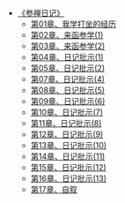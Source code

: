- [《参禅日记》](打坐禅定/《参禅日记》/《参禅日记》.md)
  - [第01章、我学打坐的经历](打坐禅定/《参禅日记》/第01章、我学打坐的经历.md)
  - [第02章、来函参学(1)](打坐禅定/《参禅日记》/第02章、来函参学(1).md)
  - [第03章、来函参学(2)](打坐禅定/《参禅日记》/第03章、来函参学(2).md)
  - [第04章、日记批示(1)](打坐禅定/《参禅日记》/第04章、日记批示(1).md)
  - [第05章、日记批示(2)](打坐禅定/《参禅日记》/第05章、日记批示(2).md)
  - [第07章、日记批示(4)](打坐禅定/《参禅日记》/第07章、日记批示(4).md)
  - [第08章、日记批示(5)](打坐禅定/《参禅日记》/第08章、日记批示(5).md)
  - [第09章、日记批示(6)](打坐禅定/《参禅日记》/第09章、日记批示(6).md)
  - [第10章、日记批示(7)](打坐禅定/《参禅日记》/第10章、日记批示(7).md)
  - [第11章、日记批示(8)](打坐禅定/《参禅日记》/第11章、日记批示(8).md)
  - [第12章、日记批示(9)](打坐禅定/《参禅日记》/第12章、日记批示(9).md)
  - [第13章、日记批示(10)](打坐禅定/《参禅日记》/第13章、日记批示(10).md)
  - [第14章、日记批示(11)](打坐禅定/《参禅日记》/第14章、日记批示(11).md)
  - [第15章、日记批示(12)](打坐禅定/《参禅日记》/第15章、日记批示(12).md)
  - [第16章、日记批示(13)](打坐禅定/《参禅日记》/第16章、日记批示(13).md)
  - [第17章、自叙](打坐禅定/《参禅日记》/第17章、自叙.md)
